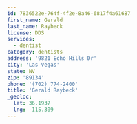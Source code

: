 ```yaml
---
id: 7836522e-764f-4f2e-8a46-6817f4a61687
first_name: Gerald
last_name: Raybeck
license: DDS
services:
  - dentist
category: dentists
address: '9821 Echo Hills Dr'
city: 'Las Vegas'
state: NV
zip: '89134'
phone: '(702) 774-2400'
title: 'Gerald Raybeck'
_geoloc:
  lat: 36.1937
  lng: -115.309
---
```

